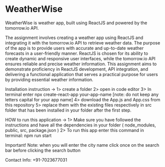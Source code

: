 # WeatherWise
WeatherWise is weather app, built using ReactJS and powered by the tomorrow.io API.

The assignment involves creating a weather app using ReactJS and integrating it with the tomorrow.io API to retrieve weather data. The purpose of the app is to provide users with accurate and up-to-date weather forecasts in a user-friendly manner. ReactJS is chosen for its ability to create dynamic and responsive user interfaces, while the tomorrow.io API ensures reliable and precise weather information. This assignment aims to demonstrate proficiency in ReactJS development, API integration, and delivering a functional application that serves a practical purpose for users by providing essential weather information.

Installation instruction ->
1> create a folder
2> open in code editor
3> In terminal enter npx create-react-app your-app-name   [note: do not keep any letters capital for your app name]
4> download the App.js and App.css from this repository
5> replace them with the existing files respectively in src folder that has been installed in your folder after the first step.

HOW to run this application ->
1> Make sure you have followed the instructions and have all the dependencies in your folder ( node_modules, public, src, package.json )
2> To run this app enter this command in terminal: npm run start 

Important! Note: when you will enter the city name click once on the search bar before clicking the search button

Contact Info: +91-7023677031
